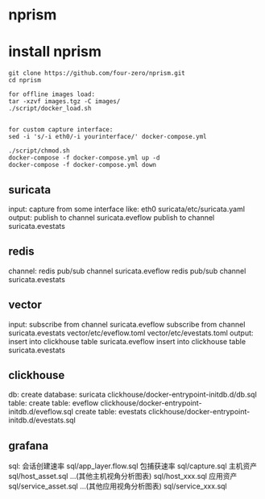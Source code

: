 # nprism

# install nprism
```
git clone https://github.com/four-zero/nprism.git
cd nprism

for offline images load:
tar -xzvf images.tgz -C images/
./script/docker_load.sh


for custom capture interface:
sed -i 's/-i eth0/-i yourinterface/' docker-compose.yml

./script/chmod.sh
docker-compose -f docker-compose.yml up -d
docker-compose -f docker-compose.yml down

```

## suricata
input:
    capture from some interface like: eth0
    suricata/etc/suricata.yaml
output:
    publish to channel suricata.eveflow
    publish to channel suricata.evestats

## redis
channel:
    redis pub/sub channel suricata.eveflow
    redis pub/sub channel suricata.evestats

## vector
input:
    subscribe from channel suricata.eveflow
    subscribe from channel suricata.evestats
    vector/etc/eveflow.toml
    vector/etc/evestats.toml
output:
    insert into clickhouse table suricata.eveflow
    insert into clickhouse table suricata.evestats
    
## clickhouse
db:
    create database: suricata clickhouse/docker-entrypoint-initdb.d/db.sql
table:
    create table: eveflow clickhouse/docker-entrypoint-initdb.d/eveflow.sql
    create table: evestats clickhouse/docker-entrypoint-initdb.d/evestats.sql

## grafana
sql:
    会话创建速率 sql/app_layer.flow.sql
    包捕获速率 sql/capture.sql
    主机资产 sql/host_asset.sql
    ...(其他主机视角分析图表) sql/host_xxx.sql
    应用资产 sql/service_asset.sql
    ...(其他应用视角分析图表) sql/service_xxx.sql
